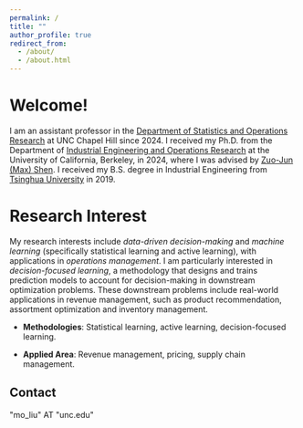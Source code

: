 ```yaml
---
permalink: /
title: ""
author_profile: true
redirect_from: 
  - /about/
  - /about.html
---
```


Welcome!
======

I am an assistant professor in the [Department of Statistics and Operations Research](https://stor.unc.edu/) at UNC Chapel Hill since 2024. I received my Ph.D. from the Department of [Industrial Engineering and Operations Research](https://ieor.berkeley.edu/) at the University of California, Berkeley, in 2024, where I was advised by [Zuo-Jun (Max) Shen](https://shen.ieor.berkeley.edu/). I received my B.S. degree in Industrial Engineering from [Tsinghua University](https://www.tsinghua.edu.cn/en/) in 2019.


Research Interest
======

My research interests include _data-driven decision-making_ and _machine learning_ (specifically statistical learning and active learning), with applications in _operations management_. I am particularly interested in _decision-focused learning_, a methodology that designs and trains prediction models to account for decision-making in downstream optimization problems. These downstream problems include real-world applications in revenue management, such as product recommendation, assortment optimization and inventory management.

* **Methodologies**:
  Statistical learning, active learning, decision-focused learning.

* **Applied Area**:
  Revenue management, pricing, supply chain management.





Contact
------
"mo_liu" AT "unc.edu"
